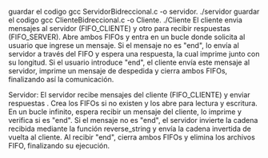 guardar el codigo gcc ServidorBidreccional.c -o servidor.
./servidor
guardar el codigo gcc ClienteBidreccional.c -o Cliente.
./Cliente
El cliente  envia mensajes al servidor (FIFO_CLIENTE) y otro para recibir respuestas (FIFO_SERVER). Abre ambos FIFOs y entra en un bucle donde solicita al usuario que ingrese un mensaje. Si el mensaje no es "end", lo envía al servidor a través del FIFO y espera una respuesta, la cual imprime junto con su longitud. Si el usuario introduce "end", el cliente envía este mensaje al servidor, imprime un mensaje de despedida y cierra ambos FIFOs, finalizando así la comunicación.

Servidor:
El servidor recibe mensajes del cliente (FIFO_CLIENTE) y enviar respuestas . Crea los FIFOs si no existen y los abre para lectura y escritura. En un bucle infinito, espera recibir un mensaje del cliente, lo imprime y verifica si es "end". Si el mensaje no es "end", el servidor invierte la cadena recibida mediante la función reverse_string y envía la cadena invertida de vuelta al cliente. Al recibir "end", cierra ambos FIFOs y elimina los archivos FIFO, finalizando su ejecución.